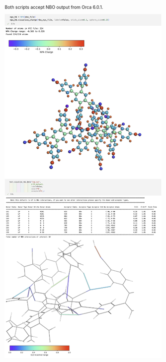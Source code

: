 Both scripts accept NBO output from Orca 6.0.1.

![example usage NPA](./pics/screenshot.png)
![example usage NBO](./pics/nbo_screenshot.png)


